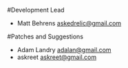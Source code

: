 #Development Lead

- Matt Behrens <askedrelic@gmail.com>

#Patches and Suggestions

- Adam Landry <adalan@gmail.com>
- askreet <askreet@gmail.com>
